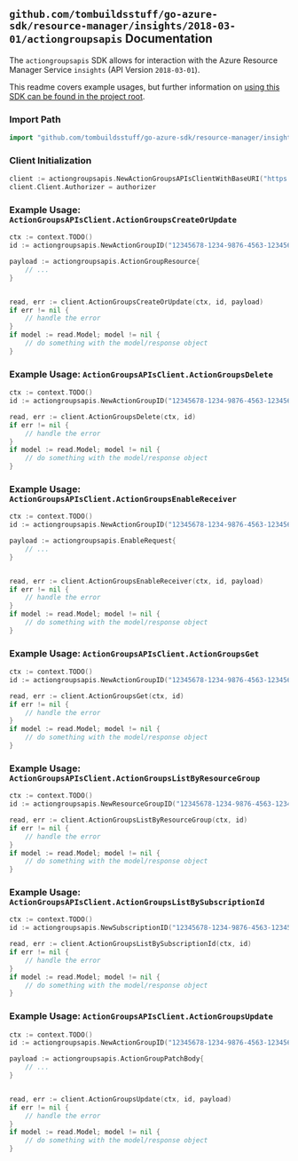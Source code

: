 
## `github.com/tombuildsstuff/go-azure-sdk/resource-manager/insights/2018-03-01/actiongroupsapis` Documentation

The `actiongroupsapis` SDK allows for interaction with the Azure Resource Manager Service `insights` (API Version `2018-03-01`).

This readme covers example usages, but further information on [using this SDK can be found in the project root](https://github.com/tombuildsstuff/go-azure-sdk/tree/main/docs).

### Import Path

```go
import "github.com/tombuildsstuff/go-azure-sdk/resource-manager/insights/2018-03-01/actiongroupsapis"
```


### Client Initialization

```go
client := actiongroupsapis.NewActionGroupsAPIsClientWithBaseURI("https://management.azure.com")
client.Client.Authorizer = authorizer
```


### Example Usage: `ActionGroupsAPIsClient.ActionGroupsCreateOrUpdate`

```go
ctx := context.TODO()
id := actiongroupsapis.NewActionGroupID("12345678-1234-9876-4563-123456789012", "example-resource-group", "actionGroupValue")

payload := actiongroupsapis.ActionGroupResource{
	// ...
}


read, err := client.ActionGroupsCreateOrUpdate(ctx, id, payload)
if err != nil {
	// handle the error
}
if model := read.Model; model != nil {
	// do something with the model/response object
}
```


### Example Usage: `ActionGroupsAPIsClient.ActionGroupsDelete`

```go
ctx := context.TODO()
id := actiongroupsapis.NewActionGroupID("12345678-1234-9876-4563-123456789012", "example-resource-group", "actionGroupValue")

read, err := client.ActionGroupsDelete(ctx, id)
if err != nil {
	// handle the error
}
if model := read.Model; model != nil {
	// do something with the model/response object
}
```


### Example Usage: `ActionGroupsAPIsClient.ActionGroupsEnableReceiver`

```go
ctx := context.TODO()
id := actiongroupsapis.NewActionGroupID("12345678-1234-9876-4563-123456789012", "example-resource-group", "actionGroupValue")

payload := actiongroupsapis.EnableRequest{
	// ...
}


read, err := client.ActionGroupsEnableReceiver(ctx, id, payload)
if err != nil {
	// handle the error
}
if model := read.Model; model != nil {
	// do something with the model/response object
}
```


### Example Usage: `ActionGroupsAPIsClient.ActionGroupsGet`

```go
ctx := context.TODO()
id := actiongroupsapis.NewActionGroupID("12345678-1234-9876-4563-123456789012", "example-resource-group", "actionGroupValue")

read, err := client.ActionGroupsGet(ctx, id)
if err != nil {
	// handle the error
}
if model := read.Model; model != nil {
	// do something with the model/response object
}
```


### Example Usage: `ActionGroupsAPIsClient.ActionGroupsListByResourceGroup`

```go
ctx := context.TODO()
id := actiongroupsapis.NewResourceGroupID("12345678-1234-9876-4563-123456789012", "example-resource-group")

read, err := client.ActionGroupsListByResourceGroup(ctx, id)
if err != nil {
	// handle the error
}
if model := read.Model; model != nil {
	// do something with the model/response object
}
```


### Example Usage: `ActionGroupsAPIsClient.ActionGroupsListBySubscriptionId`

```go
ctx := context.TODO()
id := actiongroupsapis.NewSubscriptionID("12345678-1234-9876-4563-123456789012")

read, err := client.ActionGroupsListBySubscriptionId(ctx, id)
if err != nil {
	// handle the error
}
if model := read.Model; model != nil {
	// do something with the model/response object
}
```


### Example Usage: `ActionGroupsAPIsClient.ActionGroupsUpdate`

```go
ctx := context.TODO()
id := actiongroupsapis.NewActionGroupID("12345678-1234-9876-4563-123456789012", "example-resource-group", "actionGroupValue")

payload := actiongroupsapis.ActionGroupPatchBody{
	// ...
}


read, err := client.ActionGroupsUpdate(ctx, id, payload)
if err != nil {
	// handle the error
}
if model := read.Model; model != nil {
	// do something with the model/response object
}
```

